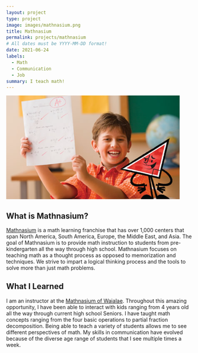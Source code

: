 ```yaml
---
layout: project
type: project
image: images/mathnasium.png
title: Mathnasium
permalink: projects/mathnasium
# All dates must be YYYY-MM-DD format!
date: 2021-06-24
labels:
  - Math
  - Communication
  - Job
summary: I teach math!
---
```


<img class ="ui image" src="/images/mathnasiumkid.png">

## What is Mathnasium?

[Mathnasium](https://www.mathnasium.com/) is a math learning franchise that has over 1,000 centers that span North America, South America, Europe, the Middle East, and Asia. The goal of Mathnasium is to provide math instruction to students from pre-kindergarten all the way through high school. Mathnasium focuses on teaching math as a thought process as opposed to memorization and techniques. We strive to impart a logical thinking process and the tools to solve more than just math problems.


## What I Learned

I am an instructor at the [Mathnasium of Waialae](https://www.mathnasium.com/waialae). Throughout this amazing opportunity, I have been able to interact with kids ranging from 4 years old all the way through current high school Seniors. I have taught math concepts ranging from the four basic operations to partial fraction decomposition. Being able to teach a variety of students allows me to see different perspectives of math. My skills in communication have evolved because of the diverse age range of students that I see multiple times a week. 
